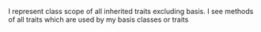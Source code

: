 I represent class scope of all inherited traits excluding basis.
I see methods of all traits which are used by my basis classes or traits